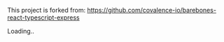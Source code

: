 This project is forked from:
https://github.com/covalence-io/barebones-react-typescript-express

Loading..